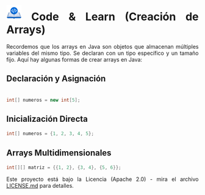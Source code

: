 <div align="justify">

# <img src=../../../../images/coding-book.png width="40"> Code & Learn (Creación de Arrays)

Recordemos que los arrays en Java son objetos que almacenan múltiples variables del mismo tipo. Se declaran con un tipo específico y un tamaño fijo. Aquí hay algunas formas de crear arrays en Java:

## Declaración y Asignación

```java

int[] numeros = new int[5];
```

## Inicialización Directa

```java
int[] numeros = {1, 2, 3, 4, 5};
```

## Arrays Multidimensionales

```java
int[][] matriz = {{1, 2}, {3, 4}, {5, 6}};
```

Este proyecto está bajo la Licencia (Apache 2.0) - mira el archivo [LICENSE.md](../../../../LICENSE) para detalles.

</div>